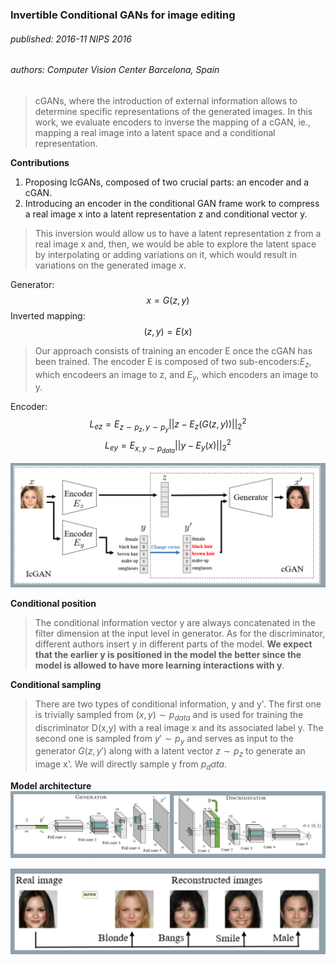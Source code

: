 ### Invertible Conditional GANs for image editing
###### published: 2016-11 NIPS 2016
###### authors: Computer Vision Center Barcelona, Spain
> cGANs, where the introduction of external information allows to determine specific representations of the generated images. In this work, we evaluate encoders to inverse the mapping of a cGAN, ie., mapping a real image into a latent space and a conditional representation.

**Contributions**
1. Proposing IcGANs, composed of two crucial parts: an encoder and a cGAN.
2. Introducing an encoder in the conditional GAN frame work to compress a real image x into a latent representation z and conditional vector y.

> This inversion would allow us to have a latent representation z from a real image x and, then, we would be able to explore the latent space by interpolating or adding variations on it, which would result in variations on the generated image $x$.

Generator:
$$
x = G(z, y)
$$
Inverted mapping:
$$
(z, y) = E(x)
$$

> Our approach consists of training an encoder E once the cGAN has been trained. The encoder E is composed of two sub-encoders:$E_z$, which encodeers an image to z, and $E_y$, which encoders an image to y.

Encoder:
$$
L_{ez} = E_{z \sim p_z, y \sim p_y}||z-E_z(G(z, y))||_{2}^{2}
$$
$$
L_{ey} = E_{x, y \sim p_{data}}||y-E_y(x)||_{2}^{2}
$$

![icgan1](../figures/icgan1.png)

**Conditional position**
> The conditional information vector y are always concatenated in the filter dimension at the input level in generator. As for the discriminator, different authors insert y in different parts of the model. **We expect that the earlier y is positioned in the model the better since the model is allowed to have more learning interactions with y**.

**Conditional sampling**
> There are two types of conditional information, y and y'. The first one is trivially sampled from $(x,y) \sim p_{data}$ and is used for training the discriminator D(x,y) with a real image x and its associated label y. The second one is sampled from $y' \sim p_y$ and serves as input to the generator $G(z, y')$ along with a latent vector $z \sim p_z$ to generate an image x'. We will directly sample y from $p_data$.

**Model architecture**
![icgan2](../figures/icgan2.png)

![icgan3](../figures/icgan3.png)
